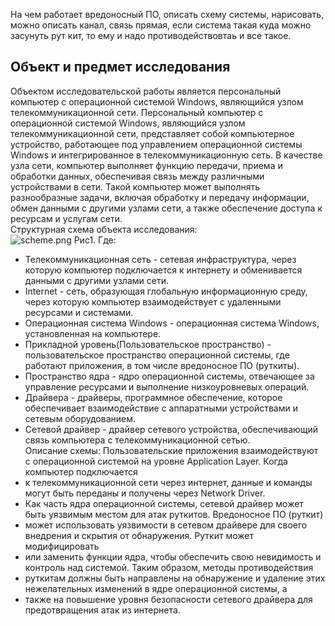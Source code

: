 На чем работает вредоносный ПО, описать схему системы, нарисовать, можно описать канал, связь прямая, если система такая
куда можно засунуть рут кит, то ему и надо противодействовтаь и все такое.
## Объект и предмет исследования ##
Объектом исследовательской работы является персональный компьютер с операционной системой Windows, являющийся узлом 
телекоммуникационной сети.
Персональный компьютер с операционной системой Windows, являющийся узлом телекоммуникационной сети, представляет собой 
компьютерное устройство, работающее под управлением операционной системы Windows и интегрированное в телекоммуникационную сеть.
В качестве узла сети, компьютер выполняет функцию передачи, приема и обработки данных, обеспечивая связь между различными
устройствами в сети. Такой компьютер может выполнять разнообразные задачи, включая обработку и передачу информации,
обмен данными с другими узлами сети, а также обеспечение доступа к ресурсам и услугам сети. </br>
Структурная схема объекта исследования: </br>
![scheme.png](..%2F..%2F..%2F..%2FDownloads%2Fscheme.png)
Рис1. Где:
- Телекоммуникационная сеть - сетевая инфраструктура, через которую компьютер подключается к интернету и обменивается данными с другими узлами сети.
- Internet - сеть, образующая глобальную информационную среду, через которую компьютер взаимодействует с удаленными ресурсами и системами.
- Операционная система Windows - операционная система Windows, установленная на компьютере.
- Прикладной уровень(Пользовательское пространство) - пользовательское пространство операционной системы, где работают приложения, в том числе вредоносное ПО (руткиты).
- Пространство ядра - ядро операционной системы, отвечающее за управление ресурсами и выполнение низкоуровневых операций.
- Драйвера - драйверы, программное обеспечение, которое обеспечивает взаимодействие с аппаратными устройствами и сетевым оборудованием.
- Сетевой драйвер - драйвер сетевого устройства, обеспечивающий связь компьютера с телекоммуникационной сетью. </br>
Описание схемы:
Пользовательские приложения взаимодействуют с операционной системой на уровне Application Layer. Когда компьютер подключается 
- к телекоммуникационной сети через интернет, данные и команды могут быть переданы и получены через Network Driver. 
- Как часть ядра операционной системы, сетевой драйвер может быть уязвимым местом для атак руткитов. Вредоносное ПО (руткит)
- может использовать уязвимости в сетевом драйвере для своего внедрения и скрытия от обнаружения. Руткит может модифицировать
- или заменить функции ядра, чтобы обеспечить свою невидимость и контроль над системой. Таким образом, методы противодействия 
- руткитам должны быть направлены на обнаружение и удаление этих нежелательных изменений в ядре операционной системы, а 
- также на повышение уровня безопасности сетевого драйвера для предотвращения атак из интернета.